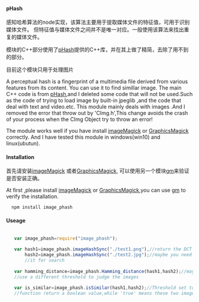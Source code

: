 #### pHash
 感知哈希算法的node实现，该算法主要用于提取媒体文件的特征值，可用于识别媒体文件。
但特征值与媒体文件之间并不是唯一对应。一般使用该算法来找出重复的媒体文件。

模块的C++部分使用了[pHash](http://phash.org/)提供的C++库，并在其上做了精简，去除了用不到的部分。

目前这个模块只用于处理图片

  A perceptual hash is a fingerprint of a multimedia file derived from various features from its content.
You can use it to find simillar image.
  The main C++ code is from [pHash](http://phash.org/),and I deleted some code that will not be used.Such as 
the code of trying to load image by built-in jpeglib ,and the code that deal with text and video.etc. This module
mainly deals with images .And I removed the error that throw out by 'CImg.h',This change avoids the crash of your
process when the CImg Object try to throw an error!
   
  The module works well  if you have install [imageMagick](http://www.imagemagick.org/) or [GraphicsMagick](http://www.graphicsmagick.org/) correctly.
And I have tested this module in windows(win10)  and linux(ubutun).
  


#### Installation
首先请安装[imageMagick](http://www.imagemagick.org/) 或者[GraphicsMagick](http://www.graphicsmagick.org/),
可以使用另一个模块[gm](https://github.com/aheckmann/gm)来验证是否安装正确。

 At first ,please install [imageMagick](http://www.imagemagick.org/) or [GraphicsMagick](http://www.graphicsmagick.org),you can use [gm](https://github.com/aheckmann/gm) to verify the 
installation.

```
  npm install image_phash
```

#### Useage
```javascript

   var image_phash=require("image_phash");
   
   var hash1=image_phash.imageHashSync("./test1.png"),//return the DCT Image Hash
       hash2=image_phash.imageHashSync("./test2.jpg");//maybe you need to storage 
	   //it for search
	   
   var hamming_distance=image_phash.Hamming_distance(hash1,hash2);//maybe you want 
   //use a different threshold to judge the images
   
   var is_similar=image_phash.isSimilar(hash1,hash2);//Threshold set to 26.00. this 
   //function return a boolean value,while 'true' means these two image is similar! 
```

  
